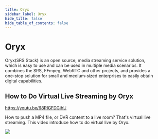 ```yaml
---
title: Oryx
sidebar_label: Oryx
hide_title: false
hide_table_of_contents: false
---
```


# Oryx

Oryx(SRS Stack) is an open source, media streaming service solution, which is easy to use and can be used in multiple media 
scenarios. It combines the SRS, FFmpeg, WebRTC and other projects, and provides a one-stop solution for small and 
medium-sized enterprises to easily obtain digital capabilities. 

## How to Do Virtual Live Streaming by Oryx

https://youtu.be/68PIGFDGihU

How to push a MP4 file, or DVR content to a live room? That's virtual live streaming. 
This video introduce how to do virtual live by Oryx.

![](https://ossrs.io/gif/v1/sls.gif?site=ossrs.io&path=/lts/tutorial/en/v5/srs-stack)


